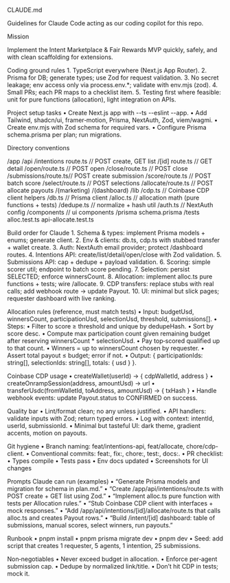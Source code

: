 CLAUDE.md

Guidelines for Claude Code acting as our coding copilot for this repo.

Mission

Implement the Intent Marketplace & Fair Rewards MVP quickly, safely, and with clean scaffolding for extensions.

Coding ground rules 1. TypeScript everywhere (Next.js App Router). 2. Prisma for DB; generate types; use Zod for request validation. 3. No secret leakage; env access only via process.env.\*; validate with env.mjs (zod). 4. Small PRs; each PR maps to a checklist item. 5. Testing first where feasible: unit for pure functions (allocation), light integration on APIs.

Project setup tasks
• Create Next.js app with --ts --eslint --app.
• Add Tailwind, shadcn/ui, framer‑motion, Prisma, NextAuth, Zod, viem/wagmi.
• Create env.mjs with Zod schema for required vars.
• Configure Prisma schema.prisma per plan; run migrations.

Directory conventions

/app
/api
/intentions
route.ts // POST create, GET list
/[id]
route.ts // GET detail
/open/route.ts // POST open
/close/route.ts // POST close
/submissions/route.ts// POST create submission
/score/route.ts // POST batch score
/select/route.ts // POST selections
/allocate/route.ts // POST allocate payouts
/(marketing)
/(dashboard)
/lib
/cdp.ts // Coinbase CDP client helpers
/db.ts // Prisma client
/alloc.ts // allocation math (pure functions + tests)
/dedupe.ts // normalize + hash util
/auth.ts // NextAuth config
/components
// ui components
/prisma
schema.prisma
/tests
alloc.test.ts
api-allocate.test.ts

Build order for Claude 1. Schema & types: implement Prisma models + enums; generate client. 2. Env & clients: db.ts, cdp.ts with stubbed transfer + wallet create. 3. Auth: NextAuth email provider; protect /dashboard routes. 4. Intentions API: create/list/detail/open/close with Zod validation. 5. Submissions API: cap + dedupe + payload validation. 6. Scoring: simple scorer util; endpoint to batch score pending. 7. Selection: persist SELECTED; enforce winnersCount. 8. Allocation: implement alloc.ts pure functions + tests; wire /allocate. 9. CDP transfers: replace stubs with real calls; add webhook route → update Payout. 10. UI: minimal but slick pages; requester dashboard with live ranking.

Allocation rules (reference, must match tests)
• Input: budgetUsd, winnersCount, participationUsd, selectionUsd, threshold, submissions[].
• Steps:
• Filter to score ≥ threshold and unique by dedupeHash.
• Sort by score desc.
• Compute max participation count given remaining budget after reserving winnersCount \* selectionUsd.
• Pay top‑scored qualified up to that count.
• Winners = up to winnersCount chosen by requester.
• Assert total payout ≤ budget; error if not.
• Output: { participationIds: string[], selectionIds: string[], totals: { usd } }.

Coinbase CDP usage
• createWallet(userId) → { cdpWalletId, address }
• createOnrampSession(address, amountUsd) → url
• transferUsdc(fromWalletId, toAddress, amountUsd) → { txHash }
• Handle webhook events: update Payout.status to CONFIRMED on success.

Quality bar
• Lint/format clean; no any unless justified.
• API handlers: validate inputs with Zod; return typed errors.
• Log with context: intentId, userId, submissionId.
• Minimal but tasteful UI: dark theme, gradient accents, motion on payouts.

Git hygiene
• Branch naming: feat/intentions-api, feat/allocate, chore/cdp-client.
• Conventional commits: feat:, fix:, chore:, test:, docs:.
• PR checklist:
• Types compile
• Tests pass
• Env docs updated
• Screenshots for UI changes

Prompts Claude can run (examples)
• “Generate Prisma models and migration for schema in plan.md.”
• “Create /app/api/intentions/route.ts with POST create + GET list using Zod.”
• “Implement alloc.ts pure function with tests per Allocation rules.”
• “Stub Coinbase CDP client with interfaces + mock responses.”
• “Add /app/api/intentions/[id]/allocate/route.ts that calls alloc.ts and creates Payout rows.”
• “Build /intent/[id] dashboard: table of submissions, manual scores, select winners, run payouts.”

Runbook
• pnpm install
• pnpm prisma migrate dev
• pnpm dev
• Seed: add script that creates 1 requester, 5 agents, 1 intention, 25 submissions.

Non‑negotiables
• Never exceed budget in allocation.
• Enforce per‑agent submission cap.
• Dedupe by normalized link/title.
• Don’t hit CDP in tests; mock it.

